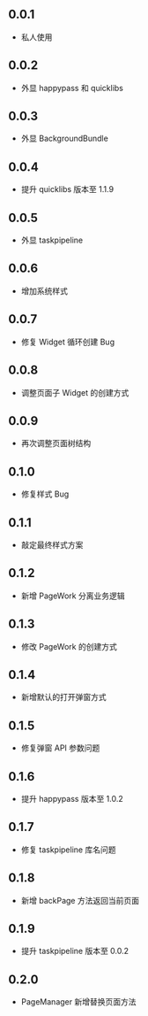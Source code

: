 ## 0.0.1

- 私人使用

## 0.0.2

- 外显 happypass 和 quicklibs

## 0.0.3

- 外显 BackgroundBundle

## 0.0.4

- 提升 quicklibs 版本至 1.1.9

## 0.0.5

- 外显 taskpipeline

## 0.0.6

- 增加系统样式

## 0.0.7

- 修复 Widget 循环创建 Bug

## 0.0.8

- 调整页面子 Widget 的创建方式

## 0.0.9

- 再次调整页面树结构

## 0.1.0

- 修复样式 Bug

## 0.1.1

- 敲定最终样式方案

## 0.1.2

- 新增 PageWork 分离业务逻辑

## 0.1.3

- 修改 PageWork 的创建方式

## 0.1.4

- 新增默认的打开弹窗方式

## 0.1.5

- 修复弹窗 API 参数问题

## 0.1.6

- 提升 happypass 版本至 1.0.2

## 0.1.7

- 修复 taskpipeline 库名问题

## 0.1.8

- 新增 backPage 方法返回当前页面

## 0.1.9

- 提升 taskpipeline 版本至 0.0.2

## 0.2.0

- PageManager 新增替换页面方法
